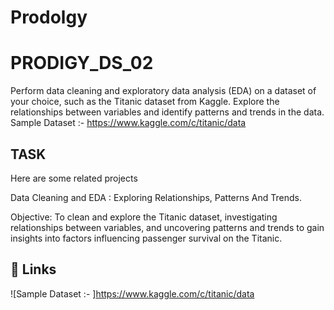 # Prodolgy
# PRODIGY_DS_02

Perform data cleaning and exploratory data analysis (EDA) on a dataset of your choice, such as the Titanic dataset from Kaggle. Explore the relationships between variables and identify patterns and trends in the data.    Sample Dataset :- https://www.kaggle.com/c/titanic/data
## TASK

Here are some related projects

 Data Cleaning and EDA : Exploring Relationships, Patterns And Trends.

Objective: To clean and explore the Titanic dataset, investigating relationships between variables, and uncovering patterns and trends to gain insights into factors influencing passenger survival on the Titanic.

## 🔗 Links
![Sample Dataset :- ]https://www.kaggle.com/c/titanic/data
